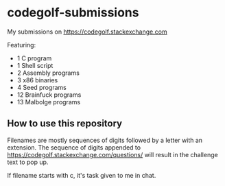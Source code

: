 # codegolf-submissions
My submissions on https://codegolf.stackexchange.com

Featuring:
 - 1 C program
 - 1 Shell script
 - 2 Assembly programs
 - 3 x86 binaries
 - 4 Seed programs
 - 12 Brainfuck programs
 - 13 Malbolge programs

## How to use this repository

Filenames are mostly sequences of digits followed by a letter with an extension. The sequence of digits appended to https://codegolf.stackexchange.com/questions/ will result in the challenge text to pop up.

If filename starts with c, it's task given to me in chat.
